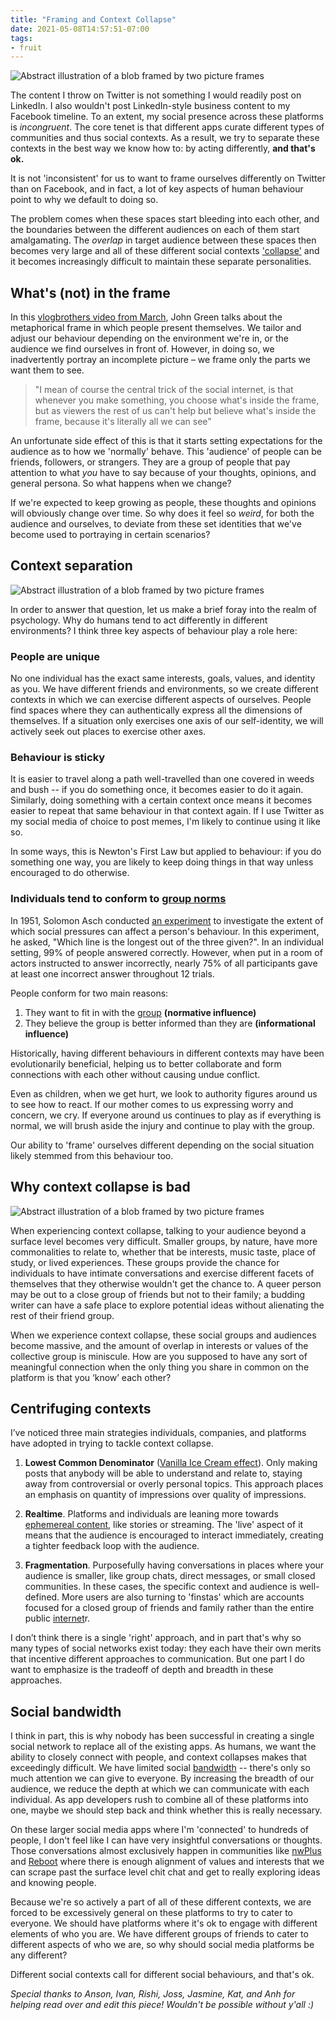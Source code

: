 ```yaml
---
title: "Framing and Context Collapse"
date: 2021-05-08T14:57:51-07:00
tags:
- fruit
---
```


![Abstract illustration of a blob framed by two picture frames](/posts/images/framing/title.png)

The content I throw on Twitter is not something I would readily post on LinkedIn. I also wouldn't post LinkedIn-style business content to my Facebook timeline. To an extent, my social presence across these platforms is *incongruent*. The core tenet is that different apps curate different types of communities and thus social contexts. As a result, we try to separate these contexts in the best way we know how to: by acting differently, **and that's ok.** 

It is not 'inconsistent' for us to want to frame ourselves differently on Twitter than on Facebook, and in fact, a lot of key aspects of human behaviour point to why we default to doing so.

The problem comes when these spaces start bleeding into each other, and the boundaries between the different audiences on each of them start amalgamating. The *overlap* in target audience between these spaces then becomes very large and all of these different social contexts ['collapse'](https://www.rewire.org/context-collapse-online/) and it becomes increasingly difficult to maintain these separate personalities.

## What's (not) in the frame
In this [vlogbrothers video from March](https://www.youtube.com/watch?v=ZRZuEGuU_es), John Green talks about the metaphorical frame in which people present themselves. We tailor and adjust our behaviour depending on the environment we're in, or the audience we find ourselves in front of. However, in doing so, we inadvertently portray an incomplete picture – we frame only the parts we want them to see.

> "I mean of course the central trick of the social internet, is that whenever you make something, you choose what's inside the frame, but as viewers the rest of us can't help but believe what's inside the frame, because it's literally all we can see"

An unfortunate side effect of this is that it starts setting expectations for the audience as to how we 'normally' behave. This 'audience' of people can be friends, followers, or strangers. They are a group of people that pay attention to what *you* have to say because of your thoughts, opinions, and general persona. So what happens when we change?

If we're expected to keep growing as people, these thoughts and opinions will obviously change over time. So why does it feel so *weird*, for both the audience and ourselves, to deviate from these set identities that we've become used to portraying in certain scenarios?

## Context separation
![Abstract illustration of a blob framed by two picture frames](/posts/images/framing/context-separation.png)

In order to answer that question, let us make a brief foray into the realm of psychology. Why do humans tend to act differently in different environments? I think three key aspects of behaviour play a role here:

### People are unique
No one individual has the exact same interests, goals, values, and identity as you. We have different friends and environments, so we create different contexts in which we can exercise different aspects of ourselves. People find spaces where they can authentically express all the dimensions of themselves. If a situation only exercises one axis of our self-identity, we will actively seek out places to exercise other axes.

### Behaviour is sticky
It is easier to travel along a path well-travelled than one covered in weeds and bush -- if you do something once, it becomes easier to do it again. Similarly, doing something with a certain context once means it becomes easier to repeat that same behaviour in that context again. If I use Twitter as my social media of choice to post memes, I'm likely to continue using it like so.

In some ways, this is Newton's First Law but applied to behaviour: if you do something one way, you are likely to keep doing things in that way unless encouraged to do otherwise.

### Individuals tend to conform to [group norms](thoughts/social%20contracts.md)
In 1951, Solomon Asch conducted [an experiment](https://en.wikipedia.org/wiki/Asch_conformity_experiments) to investigate the extent of which social pressures can affect a person's behaviour. In this experiment, he asked, "Which line is the longest out of the three given?". In an individual setting, 99% of people answered correctly. However, when put in a room of actors instructed to answer incorrectly, nearly 75% of all participants gave at least one incorrect answer throughout 12 trials.

People conform for two main reasons:
1. They want to fit in with the [group](/thoughts/communities) **(normative influence)**
2. They believe the group is better informed than they are **(informational influence)**

Historically, having different behaviours in different contexts may have been evolutionarily beneficial, helping us to better collaborate and form connections with each other without causing undue conflict.

Even as children, when we get hurt, we look to authority figures around us to see how to react. If our mother comes to us expressing worry and concern, we cry. If everyone around us continues to play as if everything is normal, we will brush aside the injury and continue to play with the group.

Our ability to 'frame' ourselves different depending on the social situation likely stemmed from this behaviour too.


## Why context collapse is bad
![Abstract illustration of a blob framed by two picture frames](/posts/images/framing/context-collapse.png)

When experiencing context collapse, talking to your audience beyond a surface level becomes very difficult. Smaller groups, by nature, have more commonalities to relate to, whether that be interests, music taste, place of study, or lived experiences. These groups provide the chance for individuals to have intimate conversations and exercise different facets of themselves that they otherwise wouldn't get the chance to. A queer person may be out to a close group of friends but not to their family; a budding writer can have a safe place to explore potential ideas without alienating the rest of their friend group.

When we experience context collapse, these social groups and audiences become massive, and the amount of overlap in interests or values of the collective group is miniscule. How are you supposed to have any sort of meaningful connection when the only thing you share in common on the platform is that you ‘know’ each other?

## Centrifuging contexts
I’ve noticed three main strategies individuals, companies, and platforms have adopted in trying to tackle context collapse.

1. **Lowest Common Denominator** ([Vanilla Ice Cream effect](thoughts/Vanilla%20Ice%20Cream%20effect.md)). Only making posts that anybody will be able to understand and relate to, staying away from controversial or overly personal topics. This approach places an emphasis on quantity of impressions over quality of impressions.

2. **Realtime**. Platforms and individuals are leaning more towards [ephemereal content](thoughts/ephemereal%20content.md), like stories or streaming. The 'live' aspect of it means that the audience is encouraged to interact immediately, creating a tighter feedback loop with the audience.

3. **Fragmentation**. Purposefully having conversations in places where your audience is smaller, like group chats, direct messages, or small closed communities. In these cases, the specific context and audience is well-defined. More users are also turning to 'finstas' which are accounts focused for a closed group of friends and family rather than the entire public [internet](thoughts/Internet.md)r.

I don’t think there is a single 'right' approach, and in part that's why so many types of social networks exist today: they each have their own merits that incentive different approaches to communication. But one part I do want to emphasize is the tradeoff of depth and breadth in these approaches.

## Social bandwidth
I think in part, this is why nobody has been successful in creating a single social network to replace all of the existing apps. As humans, we want the ability to closely connect with people, and context collapses makes that exceedingly difficult. We have limited social [bandwidth](thoughts/bandwidth.md) -- there's only so much attention we can give to everyone. By increasing the breadth of our audience, we reduce the depth at which we can communicate with each individual. As app developers rush to combine all of these platforms into one, maybe we should step back and think whether this is really necessary.

On these larger social media apps where I'm 'connected' to hundreds of people, I don't feel like I can have very insightful conversations or thoughts. Those conversations almost exclusively happen in communities like [nwPlus](http://nwplus.io/) and [Reboot](https://twitter.com/reboot_hq/) where there is enough alignment of values and interests that we can scrape past the surface level chit chat and get to really exploring ideas and knowing people.

Because we're so actively a part of all of these different contexts, we are forced to be excessively general on these platforms to try to cater to everyone. We should have platforms where it's ok to engage with different elements of who you are. We have different groups of friends to cater to different aspects of who we are, so why should social media platforms be any different?

Different social contexts call for different social behaviours, and that's ok.

*Special thanks to Anson, Ivan, Rishi, Joss, Jasmine, Kat, and Anh for helping read over and edit this piece! Wouldn't be possible without y'all :)*